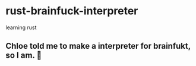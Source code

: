 # rust-brainfuck-interpreter
 learning rust

## Chloe told me to make a interpreter for brainfukt, so I am. 💖
